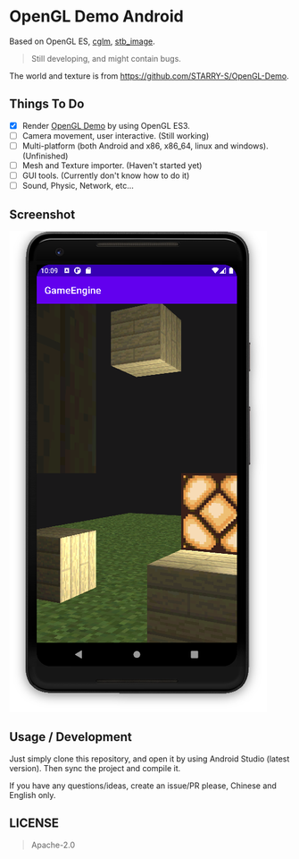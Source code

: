 OpenGL Demo Android
=====

Based on OpenGL ES, [cglm](https://github.com/recp/cglm), [stb_image](https://github.com/nothings/stb/blob/master/stb_image.h).

> Still developing, and might contain bugs.

The world and texture is from <https://github.com/STARRY-S/OpenGL-Demo>.

Things To Do
----

- [x] Render [OpenGL Demo](https://github.com/STARRY-S/OpenGL-Demo) by using OpenGL ES3.
- [ ] Camera movement, user interactive. (Still working)
- [ ] Multi-platform (both Android and x86, x86_64, linux and windows). (Unfinished)
- [ ] Mesh and Texture importer. (Haven't started yet)
- [ ] GUI tools. (Currently don't know how to do it)
- [ ] Sound, Physic, Network, etc...

Screenshot
----

![](images/screenshot.png)

Usage / Development
----

Just simply clone this repository, and open it by using Android Studio (latest version).
Then sync the project and compile it.

If you have any questions/ideas, create an issue/PR please, Chinese and English only.

LICENSE
----

> Apache-2.0
